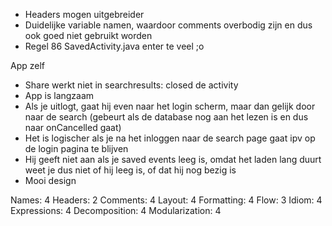 - Headers mogen uitgebreider
- Duidelijke variable namen, waardoor comments overbodig zijn en dus ook goed niet gebruikt worden
- Regel 86 SavedActivity.java enter te veel ;o

App zelf
- Share werkt niet in searchresults: closed de activity
- App is langzaam
- Als je uitlogt, gaat hij even naar het login scherm, maar dan gelijk door naar de search (gebeurt als de database nog aan het lezen is en dus naar onCancelled gaat)
- Het  is logischer als je na het inloggen naar de search page gaat ipv op de login pagina te blijven
- Hij geeft niet aan als je saved events leeg is, omdat het laden lang duurt weet je dus niet of hij leeg is, of dat hij nog bezig is
- Mooi design

Names: 4
Headers: 2
Comments: 4
Layout: 4
Formatting: 4
Flow: 3
Idiom: 4
Expressions: 4
Decomposition: 4
Modularization: 4
